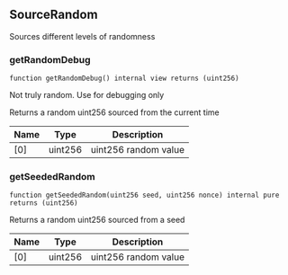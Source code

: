## SourceRandom

Sources different levels of randomness

### getRandomDebug

```solidity
function getRandomDebug() internal view returns (uint256)
```

Not truly random. Use for debugging only

Returns a random uint256 sourced from the current time

| Name | Type | Description |
| ---- | ---- | ----------- |
| [0] | uint256 | uint256 random value |

### getSeededRandom

```solidity
function getSeededRandom(uint256 seed, uint256 nonce) internal pure returns (uint256)
```

Returns a random uint256 sourced from a seed

| Name | Type | Description |
| ---- | ---- | ----------- |
| [0] | uint256 | uint256 random value |

